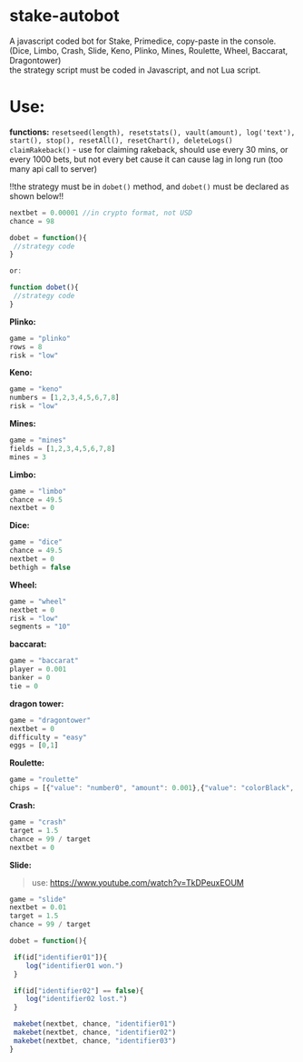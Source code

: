 # stake-autobot  <br /> 
A javascript coded bot for Stake, Primedice, copy-paste in the console. (Dice, Limbo, Crash, Slide, Keno, Plinko, Mines, Roulette, Wheel, Baccarat, Dragontower)<br />
the strategy script must be coded in Javascript, and not Lua script. 

# Use: <br />

<b>functions:</b> `resetseed(length), resetstats(), vault(amount), log('text'), start(), stop(), resetAll(), resetChart(), deleteLogs()`
`claimRakeback()` - use for claiming rakeback, should use every 30 mins, or every 1000 bets, but not every bet cause it can cause lag in long run (too many api call to server)

!!the strategy must be in `dobet()` method, and `dobet()` must be declared as shown below!!
```javascript
nextbet = 0.00001 //in crypto format, not USD
chance = 98

dobet = function(){
 //strategy code
}

or:

function dobet(){
 //strategy code
}
```


<b>Plinko: </b>
```javascript
game = "plinko"
rows = 8
risk = "low" 
```
<b>Keno:</b>
```javascript
game = "keno"
numbers = [1,2,3,4,5,6,7,8]
risk = "low" 
```
<b>Mines:</b>
```javascript
game = "mines"
fields = [1,2,3,4,5,6,7,8]
mines = 3 
```
<b>Limbo:</b>
```javascript
game = "limbo"
chance = 49.5
nextbet = 0 
```
<b>Dice:</b>
```javascript
game = "dice"
chance = 49.5
nextbet = 0
bethigh = false
 ```
<b>Wheel:</b>
```javascript
game = "wheel"
nextbet = 0
risk = "low"
segments = "10"
 ```
<b>baccarat:</b>
```javascript
game = "baccarat"
player = 0.001
banker = 0
tie = 0
 ```
<b>dragon tower:</b>
```javascript
game = "dragontower"
nextbet = 0
difficulty = "easy"
eggs = [0,1]
 ```
<b>Roulette:</b>
```javascript
game = "roulette"
chips = [{"value": "number0", "amount": 0.001},{"value": "colorBlack", "amount": 0.001}]
 ```
<b>Crash:</b>
```javascript
game = "crash"
target = 1.5
chance = 99 / target
nextbet = 0 
```
<b>Slide:</b>
> use: https://www.youtube.com/watch?v=TkDPeuxEOUM <br />
```javascript
game = "slide"
nextbet = 0.01
target = 1.5
chance = 99 / target

dobet = function(){

 if(id["identifier01"]){
    log("identifier01 won.")
 }

 if(id["identifier02"] == false){
    log("identifier02 lost.")
 }

 makebet(nextbet, chance, "identifier01")
 makebet(nextbet, chance, "identifier02")
 makebet(nextbet, chance, "identifier03")
}
```

